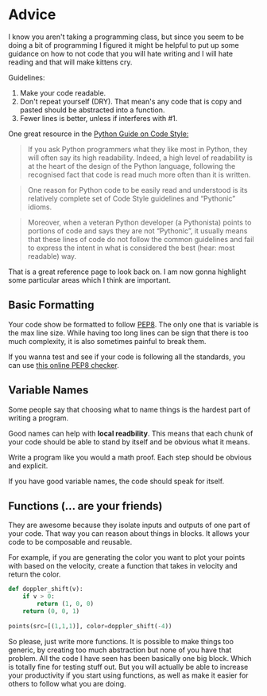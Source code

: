 # Advice
I know you aren't taking a programming class, but since you seem to be doing a bit of programming
I figured it might be helpful to put up some guidance on how to not code
that you will hate writing and I will hate reading and that will make kittens cry.


Guidelines:

1. Make your code readable. 
2. Don't repeat yourself (DRY). That mean's any code that is copy and pasted should be abstracted into
   a function.
3. Fewer lines is better, unless if interferes with #1.


One great resource in the [Python Guide on Code Style:](http://docs.python-guide.org/en/latest/writing/style/)

> If you ask Python programmers what they like most in Python, they will often say its high readability. Indeed, a high level of readability is at the heart of the design of the Python language, following the recognised fact that code is read much more often than it is written.

> One reason for Python code to be easily read and understood is its relatively complete set of Code Style guidelines and “Pythonic” idioms.

> Moreover, when a veteran Python developer (a Pythonista) points to portions of code and says they are not “Pythonic”, it usually means that these lines of code do not follow the common guidelines and fail to express the intent in what is considered the best (hear: most readable) way.

That is a great reference page to look back on. I am now gonna highlight some particular areas which
I think are important.

## Basic Formatting
Your code show be formatted to follow [PEP8](https://www.python.org/dev/peps/pep-0008/). The only one
that is variable is the max line size. While having too long lines can be sign that there is too
much complexity, it is also sometimes painful to break them.

If you wanna test and see if your code is following all the standards, you can
use [this online PEP8 checker](http://pep8online.com/).


## Variable Names
Some people say that choosing what to name things is the hardest part of writing a program.

Good names can help with **local readbility**. This means that each chunk of your code
should be able to stand by itself and be obvious what it means.

Write a program like you would a math proof. Each step should be obvious and explicit.

If you have good variable names, the code should speak for itself.

## Functions (... are your friends)

They are awesome because they isolate inputs and outputs of one part of your code. That
way you can reason about things in blocks. It allows your code to be composable and reusable.

For example, if you are generating the color you want to plot your points with based on the
velocity, create a function that takes in velocity and return the color.

```python
def doppler_shift(v):
    if v > 0:
        return (1, 0, 0)
    return (0, 0, 1)
    
points(src=[(1,1,1)], color=doppler_shift(-4))
```

So please, just write more functions. It is possible to make things too generic, by creating too much abstraction
but none of you have that problem. All the code I have seen has been basically one big block. Which is totally
fine for testing stuff out. But you will actually be able to increase your productivity if you start using
functions, as well as make it easier for others to follow what you are doing.


